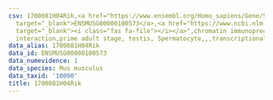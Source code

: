```yaml
---
csv: 1700081H04Rik,<a href="https://www.ensembl.org/Homo_sapiens/Gene/Summary?db=core;g=ENSMUSG00000100573"
  target="_blank">ENSMUSG00000100573</a>,<a href="https://www.ncbi.nlm.nih.gov/pubmed/25450459"
  target="_blank"><i class="fas fa-file"></i></a>",chromatin immunoprecipitation assay,direct
  interaction,prime adult stage, testis, Spermatocyte,,,transcriptional regulation,
data_alias: 1700081H04Rik
data_id: ENSMUSG00000100573
data_numevidence: 1
data_species: Mus musculus
data_taxid: '10090'
title: 1700081H04Rik
---
```

